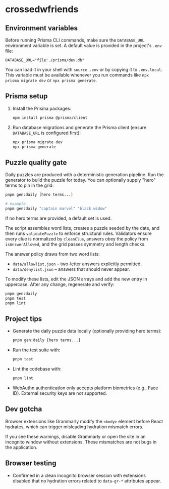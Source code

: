 # crossedwfriends

## Environment variables

Before running Prisma CLI commands, make sure the `DATABASE_URL` environment variable is set. A default value is provided in the project's `.env` file:

```
DATABASE_URL="file:./prisma/dev.db"
```

You can load it in your shell with `source .env` or by copying it to `.env.local`. This variable must be available whenever you run commands like `npx prisma migrate dev` or `npx prisma generate`.

## Prisma setup

1. Install the Prisma packages:

   ```bash
   npm install prisma @prisma/client
   ```

2. Run database migrations and generate the Prisma client (ensure `DATABASE_URL` is configured first):

   ```bash
   npx prisma migrate dev
   npx prisma generate
   ```

## Puzzle quality gate

Daily puzzles are produced with a deterministic generation pipeline.
Run the generator to build the puzzle for today. You can optionally supply
"hero" terms to pin in the grid:

```bash
pnpm gen:daily [hero terms...]

# example
pnpm gen:daily "captain marvel" "black widow"
```

If no hero terms are provided, a default set is used.

The script assembles word lists, creates a puzzle seeded by the date,
and then runs `validatePuzzle` to enforce structural rules. Validators
ensure every clue is normalized by `cleanClue`, answers obey the policy
from `isAnswerAllowed`, and the grid passes symmetry and length checks.

The answer policy draws from two word lists:

- `data/allowlist.json` – two-letter answers explicitly permitted.
- `data/denylist.json` – answers that should never appear.

To modify these lists, edit the JSON arrays and add the new entry in
uppercase. After any change, regenerate and verify:

```bash
pnpm gen:daily
pnpm test
pnpm lint
```

## Project tips

- Generate the daily puzzle data locally (optionally providing hero terms):

  ```bash
  pnpm gen:daily [hero terms...]
  ```

- Run the test suite with:

  ```bash
  pnpm test
  ```

- Lint the codebase with:
  
  ```bash
  pnpm lint
  ```

- WebAuthn authentication only accepts platform biometrics (e.g., Face ID).
  External security keys are not supported.

## Dev gotcha

Browser extensions like Grammarly modify the `<body>` element before React hydrates, which can trigger misleading hydration mismatch errors.

If you see these warnings, disable Grammarly or open the site in an incognito window without extensions. These mismatches are not bugs in the application.

## Browser testing

- Confirmed in a clean incognito browser session with extensions disabled that no hydration errors related to `data-gr-*` attributes appear.
